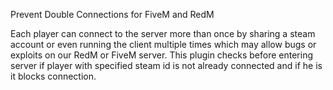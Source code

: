 Prevent Double Connections for FiveM and RedM

Each player can connect to the server more than once by sharing a steam account or even running the client multiple times which may allow bugs or exploits on our RedM or FiveM server. This plugin checks before entering server if player with specified steam id is not already connected and if he is it blocks connection.
